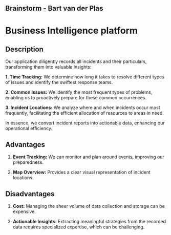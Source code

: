 ## Brainstorm - Bart van der Plas

# Business Intelligence platform

## Description

Our application diligently records all incidents and their particulars, transforming them into valuable insights:

**1. Time Tracking:** We determine how long it takes to resolve different types of issues and identify the swiftest response teams.

**2. Common Issues:** We identify the most frequent types of problems, enabling us to proactively prepare for these common occurrences.

**3. Incident Locations:** We analyze where and when incidents occur most frequently, facilitating the efficient allocation of resources to areas in need.

In essence, we convert incident reports into actionable data, enhancing our operational efficiency.

## Advantages

1. **Event Tracking:** We can monitor and plan around events, improving our preparedness.

2. **Map Overview:** Provides a clear visual representation of incident locations.

## Disadvantages

1. **Cost:** Managing the sheer volume of data collection and storage can be expensive.

2. **Actionable Insights:** Extracting meaningful strategies from the recorded data requires specialized expertise, which can be challenging.
